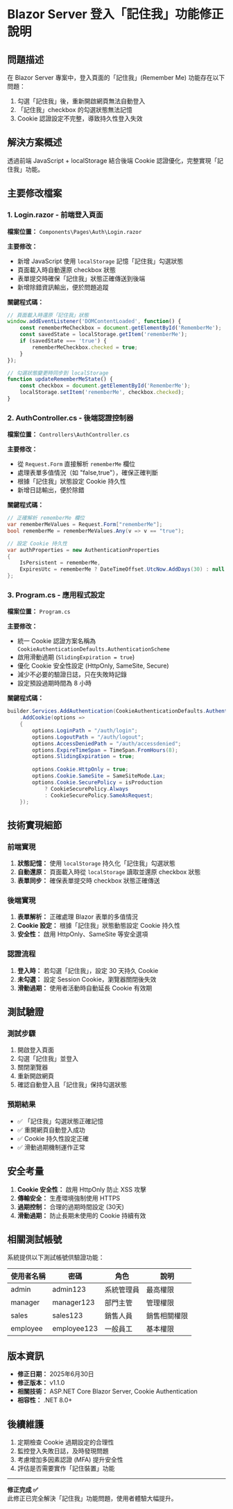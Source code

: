 # Blazor Server 登入「記住我」功能修正說明

## 問題描述
在 Blazor Server 專案中，登入頁面的「記住我」(Remember Me) 功能存在以下問題：
1. 勾選「記住我」後，重新開啟網頁無法自動登入
2. 「記住我」checkbox 的勾選狀態無法記憶
3. Cookie 認證設定不完整，導致持久性登入失效

## 解決方案概述
透過前端 JavaScript + localStorage 結合後端 Cookie 認證優化，完整實現「記住我」功能。

## 主要修改檔案

### 1. Login.razor - 前端登入頁面
**檔案位置：** `Components\Pages\Auth\Login.razor`

**主要修改：**
- 新增 JavaScript 使用 `localStorage` 記憶「記住我」勾選狀態
- 頁面載入時自動還原 checkbox 狀態
- 表單提交時確保「記住我」狀態正確傳送到後端
- 新增除錯資訊輸出，便於問題追蹤

**關鍵程式碼：**
```javascript
// 頁面載入時還原「記住我」狀態
window.addEventListener('DOMContentLoaded', function() {
    const rememberMeCheckbox = document.getElementById('RememberMe');
    const savedState = localStorage.getItem('rememberMe');
    if (savedState === 'true') {
        rememberMeCheckbox.checked = true;
    }
});

// 勾選狀態變更時同步到 localStorage
function updateRememberMeState() {
    const checkbox = document.getElementById('RememberMe');
    localStorage.setItem('rememberMe', checkbox.checked);
}
```

### 2. AuthController.cs - 後端認證控制器
**檔案位置：** `Controllers\AuthController.cs`

**主要修改：**
- 從 `Request.Form` 直接解析 `rememberMe` 欄位
- 處理表單多值情況（如 "false,true"），確保正確判斷
- 根據「記住我」狀態設定 Cookie 持久性
- 新增日誌輸出，便於除錯

**關鍵程式碼：**
```csharp
// 正確解析 rememberMe 欄位
var rememberMeValues = Request.Form["rememberMe"];
bool rememberMe = rememberMeValues.Any(v => v == "true");

// 設定 Cookie 持久性
var authProperties = new AuthenticationProperties
{
    IsPersistent = rememberMe,
    ExpiresUtc = rememberMe ? DateTimeOffset.UtcNow.AddDays(30) : null
};
```

### 3. Program.cs - 應用程式設定
**檔案位置：** `Program.cs`

**主要修改：**
- 統一 Cookie 認證方案名稱為 `CookieAuthenticationDefaults.AuthenticationScheme`
- 啟用滑動過期 (`SlidingExpiration = true`)
- 優化 Cookie 安全性設定 (HttpOnly, SameSite, Secure)
- 減少不必要的驗證日誌，只在失敗時記錄
- 設定預設過期時間為 8 小時

**關鍵程式碼：**
```csharp
builder.Services.AddAuthentication(CookieAuthenticationDefaults.AuthenticationScheme)
    .AddCookie(options =>
    {
        options.LoginPath = "/auth/login";
        options.LogoutPath = "/auth/logout";
        options.AccessDeniedPath = "/auth/accessdenied";
        options.ExpireTimeSpan = TimeSpan.FromHours(8);
        options.SlidingExpiration = true;
        
        options.Cookie.HttpOnly = true;
        options.Cookie.SameSite = SameSiteMode.Lax;
        options.Cookie.SecurePolicy = isProduction 
            ? CookieSecurePolicy.Always 
            : CookieSecurePolicy.SameAsRequest;
    });
```

## 技術實現細節

### 前端實現
1. **狀態記憶：** 使用 `localStorage` 持久化「記住我」勾選狀態
2. **自動還原：** 頁面載入時從 `localStorage` 讀取並還原 checkbox 狀態
3. **表單同步：** 確保表單提交時 checkbox 狀態正確傳送

### 後端實現
1. **表單解析：** 正確處理 Blazor 表單的多值情況
2. **Cookie 設定：** 根據「記住我」狀態動態設定 Cookie 持久性
3. **安全性：** 啟用 HttpOnly、SameSite 等安全選項

### 認證流程
1. **登入時：** 若勾選「記住我」，設定 30 天持久 Cookie
2. **未勾選：** 設定 Session Cookie，瀏覽器關閉後失效
3. **滑動過期：** 使用者活動時自動延長 Cookie 有效期

## 測試驗證

### 測試步驟
1. 開啟登入頁面
2. 勾選「記住我」並登入
3. 關閉瀏覽器
4. 重新開啟網頁
5. 確認自動登入且「記住我」保持勾選狀態

### 預期結果
- ✅ 「記住我」勾選狀態正確記憶
- ✅ 重開網頁自動登入成功
- ✅ Cookie 持久性設定正確
- ✅ 滑動過期機制運作正常

## 安全考量
1. **Cookie 安全性：** 啟用 HttpOnly 防止 XSS 攻擊
2. **傳輸安全：** 生產環境強制使用 HTTPS
3. **過期控制：** 合理的過期時間設定 (30天)
4. **滑動過期：** 防止長期未使用的 Cookie 持續有效

## 相關測試帳號
系統提供以下測試帳號供驗證功能：

| 使用者名稱 | 密碼 | 角色 | 說明 |
|------------|------|------|------|
| admin | admin123 | 系統管理員 | 最高權限 |
| manager | manager123 | 部門主管 | 管理權限 |
| sales | sales123 | 銷售人員 | 銷售相關權限 |
| employee | employee123 | 一般員工 | 基本權限 |

## 版本資訊
- **修正日期：** 2025年6月30日
- **修正版本：** v1.1.0
- **相關技術：** ASP.NET Core Blazor Server, Cookie Authentication
- **相容性：** .NET 8.0+

## 後續維護
1. 定期檢查 Cookie 過期設定的合理性
2. 監控登入失敗日誌，及時發現問題
3. 考慮增加多因素認證 (MFA) 提升安全性
4. 評估是否需要實作「記住裝置」功能

---

**修正完成 ✅**  
此修正已完全解決「記住我」功能問題，使用者體驗大幅提升。
